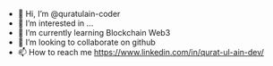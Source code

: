 - 👋 Hi, I’m @quratulain-coder
- 👀 I’m interested in ...
- 🌱 I’m currently learning Blockchain Web3
- 💞️ I’m looking to collaborate on github
- 📫 How to reach me https://www.linkedin.com/in/qurat-ul-ain-dev/

<!---
quratulain-coder/quratulain-coder is a ✨ special ✨ repository because its `README.md` (this file) appears on your GitHub profile.
You can click the Preview link to take a look at your changes.
--->
